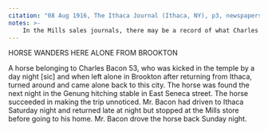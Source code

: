 ```yaml
---
citation: "08 Aug 1916, The Ithaca Journal (Ithaca, NY), p3, newspapers.com"
notes: >-
    In the Mills sales journals, there may be a record of what Charles Bacon during the stop mentioned.
---
```

HORSE WANDERS HERE ALONE FROM BROOKTON

A horse belonging to Charles Bacon 53, who was kicked in the temple by a day night [sic] and when left alone in Brookton after returning from Ithaca, turned around and came alone back to this city. The horse was found the next night in the Genung hitching stable in East Seneca street. The horse succeeded in making the trip unnoticed. Mr. Bacon had driven to Ithaca Saturday night and returned late at night but stopped at the Mills store before going to his home. Mr. Bacon drove the horse back Sunday night.